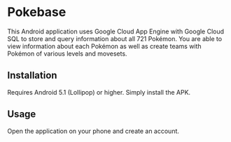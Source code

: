 # Pokebase

This Android application uses Google Cloud App Engine with Google Cloud SQL to store and query 
information about all 721 Pokémon. You are able to view information about each Pokémon as well as
create teams with Pokémon of various levels and movesets.

## Installation

Requires Android 5.1 (Lollipop) or higher. Simply install the APK.

## Usage

Open the application on your phone and create an account.

